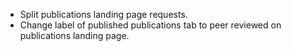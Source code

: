 - Split publications landing page requests.
- Change label of published publications tab to peer reviewed on publications landing page.